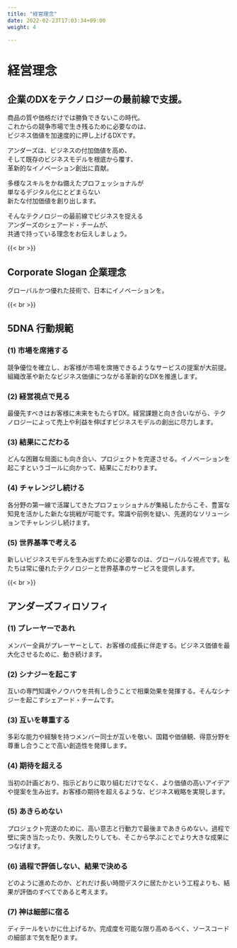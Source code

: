 ```yaml
---
title: "経営理念"
date: 2022-02-23T17:03:34+09:00
weight: 4
 
---
```

# 経営理念
## 企業のDXをテクノロジーの最前線で支援。
商品の質や価格だけでは勝負できないこの時代。  
これからの競争市場で生き残るために必要なのは、  
ビジネス価値を加速度的に押し上げるDXです。

アンダーズは、ビジネスの付加価値を高め、  
そして既存のビジネスモデルを根底から覆す、  
革新的なイノベーション創出に貢献。  

多様なスキルをかね備えたプロフェッショナルが  
単なるデジタル化にとどまらない  
新たな付加価値を創り出します。  

そんなテクノロジーの最前線でビジネスを捉える  
アンダーズのシェアード・チームが、  
共通で持っている理念をお伝えしましょう。

{{< br >}}

## Corporate Slogan 企業理念
<font class="font-bold text-xl">グローバルかつ優れた技術で、日本にイノベーションを。</font>

{{< br >}}

## 5DNA 行動規範
### (1)	市場を席捲する  
競争優位を確立し、お客様が市場を席捲できるようなサービスの提案が大前提。組織改革や新たなビジネス価値につながる革新的なDXを推進します。

### (2)	経営視点で見る
最優先すべきはお客様に未来をもたらすDX。経営課題と向き合いながら、テクノロジーによって売上や利益を伸ばすビジネスモデルの創出に尽力します。

### (3)	結果にこだわる
どんな困難な局面にも向き合い、プロジェクトを完遂させる。イノベーションを起こすというゴールに向かって、結果にこだわります。

### (4)	チャレンジし続ける
各分野の第一線で活躍してきたプロフェッショナルが集結したからこそ、豊富な知見を活かした新たな挑戦が可能です。常識や前例を疑い、先進的なソリューションでチャレンジし続けます。

### (5)	世界基準で考える
新しいビジネスモデルを生み出すために必要なのは、グローバルな視点です。私たちは常に優れたテクノロジーと世界基準のサービスを提供します。

{{< br >}}

## アンダーズフィロソフィ
### (1)	プレーヤーであれ
メンバー全員がプレーヤーとして、お客様の成長に伴走する。ビジネス価値を最大化させるために、動き続けます。

### (2)	シナジーを起こす
互いの専門知識やノウハウを共有し合うことで相乗効果を発揮する。そんなシナジーを起こすシェアード・チームです。

### (3)	互いを尊重する
多彩な能力や経験を持つメンバー同士が互いを敬い、国籍や価値観、得意分野を尊重し合うことで高い創造性を発揮します。

### (4)	期待を超える
当初の計画どおり、指示どおりに取り組むだけでなく、より価値の高いアイデアや提案を生み出す。お客様の期待を超えるような、ビジネス戦略を実現します。

### (5)	あきらめない
プロジェクト完遂のために、高い意志と行動力で最後まであきらめない。過程で壁に突き当たったり、失敗したりしても、そこから学ぶことでより大きな成果につなげます。

### (6)	過程で評価しない、結果で決める
どのように進めたのか、どれだけ長い時間デスクに居たかという工程よりも、結果が評価のすべてであると考えます。

### (7)	神は細部に宿る
ディテールをいかに仕上げるか。完成度を可能な限り高めるべく、ソースコードの細部まで気を配ります。